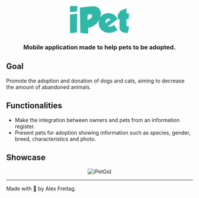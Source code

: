 <div align="center">
  <img alt="iPet" src="imgs/logo.png">
</div>

<h3 align="center">
  Mobile application made to help pets to be adopted.
</h3>

## Goal
Promote the adoption and donation of dogs and cats, aiming to decrease the amount of abandoned animals.

## Functionalities
 
 - Make the integration between owners and pets from an information register.
 - Present pets for adoption showing information such as species, gender, breed, characteristics and photo. 

## Showcase
<div align="center">
  <img alt="iPetGid" src="imgs/iPet.gif">
</div>

---
Made with 💜 by Alex Freitag.
